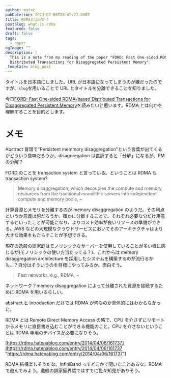 ```yaml
---
author: matac
pubDatetime: 2023-02-05T23:02:22.000Z
title: RDMAとは何か？
postSlug: what-is-rdma
featured: false
draft: false
tags:
  - paper
ogImage: ""
description: |
  This is a note from my reading of the paper "FORD: Fast One-sided RDMA-based
  Distributed Transactions for Disaggregated Persistent Memory".
_template: blog_post
---
```


タイトルを日本語にしました。URL が日本語になってしまうのが嫌だったのですが、`slug`を用いることで URL とタイトルを分離できることを知りました。

今日[FORD: Fast One-sided RDMA-based Distributed Transactions for Disaggregated Persistent Memory](https://www.usenix.org/conference/fast22/presentation/zhang-ming "FORD: Fast One-sided RDMA-based Distributed Transactions for Disaggregated Persistent Memory")を読みたいと思います。RDMA とは何かを理解することを目的とします。

# メモ

Abstract 冒頭で"Persistent memmory disaggregation"という言葉が出てくるがどういう意味だろうか。disaggregation は直訳すると「分解」になるが、PM の分解？

FORD のことを transaction system と言っている。ということは RDMA も transaction system?

> Memory disaggregation, which decouples the compute and memory resources from the traditional monolithic servers into independent compute and memory pools, \~

計算資源とメモリを分離するのが memory disaggregation のようだ。その利点というか意義は何だろうか。確かに分離することで、それぞれ必要な分だけ用意するといったことが可能になり、よりコスト効率が良いリソースの準備ができる。AWS などの大規模なクラウドサービスにおいてそのアーキテクチャはより大きな効果をもたらすことが予想できる。

現在の逸般の誤家庭はモノリシックなサーバーを使用していることが多い様に感じるが(モノリシックの使い方当たってる？)、これからは memory disaggregation architecture を採用したシステムを構築するのが流行るかも...？自分はそういうのを目標にやってみるか。面白そう。

> Fast networks, e.g., RDMA, \~

ネットワーク？memory disaggregation によって分離された資源を接続するために RDMA を用いるらしい。

abstract と introduction だけでは RDMA が何なのか具体的にはわからなかった。

RDMA とは Remote Direct Memory Access の略で、CPU を介さずにリモートからメモリに直接書き込むことができる機能のこと。CPU を介さないということは RDMA 専用のデバイスが必要になりそう。

[https://rdma.hatenablog.com/entry/2014/04/06/161737](https://rdma.hatenablog.com/entry/2014/04/06/161737 "https://rdma.hatenablog.com/entry/2014/04/06/161737")

RDMA 結構楽しそうだな。InfiniBand ってどこかで聞いたことあるな。RDMA で遊んでみよう。逸般の誤家庭界隈ではすでに色々知見がありそう。
